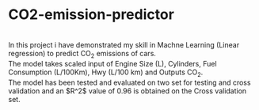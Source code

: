 # CO2-emission-predictor

<br>
In this project i have demonstrated my skill in Machne Learning (Linear regression) to predict CO<sub>2</sub> emissions of cars. <br>
The model takes scaled input of Engine Size (L), Cylinders, Fuel Consumption (L/100Km), Hwy (L/100 km) and Outputs CO<sub>2</sub>. <br>
The model has been tested and evaluated on two set for testing and cross validation and an $R^2$ value of 0.96 is obtained on the Cross validation set.

